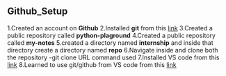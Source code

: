 ## Github_Setup

1.Created an account on **Github**
2.Installed **git** from this [link](https://git-scm.com/downloads)
3.Created a public repository called **python-plaground**
4.Created a public repository called **my-notes**
5.created a directory named **internship** and inside that directory create a directory named **repo**
6.Navigate inside and clone both the repository
    -git clone URL command used
7.Installed VS code from this [link](https://code.visualstudio.com/download)
8.Learned to use git/github from VS code from this [link](https://www.youtube.com/watch?v=d2xEaQtEhQQ&t=270s)